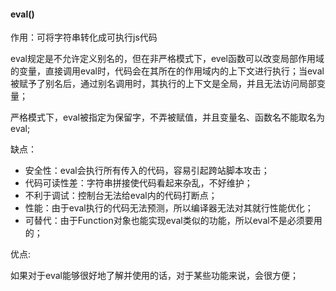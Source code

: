 #### eval()

作用：可将字符串转化成可执行js代码



​	eval规定是不允许定义别名的，但在非严格模式下，evel函数可以改变局部作用域的变量，直接调用eval时，代码会在其所在的作用域内的上下文进行执行；当eval被赋予了别名后，通过别名调用时，其执行的上下文是全局，并且无法访问局部变量；

​	严格模式下，eval被指定为保留字，不弄被赋值，并且变量名、函数名不能取名为eval;



缺点：

- 安全性：eval会执行所有传入的代码，容易引起跨站脚本攻击；
- 代码可读性差：字符串拼接使代码看起来杂乱，不好维护；
- 不利于调试：控制台无法给eval内的代码打断点；
- 性能：由于eval执行的代码无法预测，所以编译器无法对其就行性能优化；
- 可替代：由于Function对象也能实现eval类似的功能，所以eval不是必须要用的；

优点:

​	如果对于eval能够很好地了解并使用的话，对于某些功能来说，会很方便；